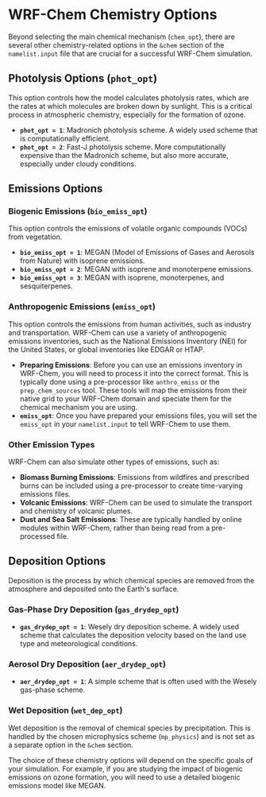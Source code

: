 # WRF-Chem Chemistry Options

Beyond selecting the main chemical mechanism (`chem_opt`), there are several other chemistry-related options in the `&chem` section of the `namelist.input` file that are crucial for a successful WRF-Chem simulation.

## Photolysis Options (`phot_opt`)

This option controls how the model calculates photolysis rates, which are the rates at which molecules are broken down by sunlight. This is a critical process in atmospheric chemistry, especially for the formation of ozone.

-   **`phot_opt = 1`**: Madronich photolysis scheme. A widely used scheme that is computationally efficient.
-   **`phot_opt = 2`**: Fast-J photolysis scheme. More computationally expensive than the Madronich scheme, but also more accurate, especially under cloudy conditions.

## Emissions Options

### Biogenic Emissions (`bio_emiss_opt`)

This option controls the emissions of volatile organic compounds (VOCs) from vegetation.

-   **`bio_emiss_opt = 1`**: MEGAN (Model of Emissions of Gases and Aerosols from Nature) with isoprene emissions.
-   **`bio_emiss_opt = 2`**: MEGAN with isoprene and monoterpene emissions.
-   **`bio_emiss_opt = 3`**: MEGAN with isoprene, monoterpenes, and sesquiterpenes.

### Anthropogenic Emissions (`emiss_opt`)

This option controls the emissions from human activities, such as industry and transportation. WRF-Chem can use a variety of anthropogenic emissions inventories, such as the National Emissions Inventory (NEI) for the United States, or global inventories like EDGAR or HTAP.

-   **Preparing Emissions**: Before you can use an emissions inventory in WRF-Chem, you will need to process it into the correct format. This is typically done using a pre-processor like `anthro_emiss` or the `prep_chem_sources` tool. These tools will map the emissions from their native grid to your WRF-Chem domain and speciate them for the chemical mechanism you are using.
-   **`emiss_opt`**: Once you have prepared your emissions files, you will set the `emiss_opt` in your `namelist.input` to tell WRF-Chem to use them.

### Other Emission Types

WRF-Chem can also simulate other types of emissions, such as:

-   **Biomass Burning Emissions**: Emissions from wildfires and prescribed burns can be included using a pre-processor to create time-varying emissions files.
-   **Volcanic Emissions**: WRF-Chem can be used to simulate the transport and chemistry of volcanic plumes.
-   **Dust and Sea Salt Emissions**: These are typically handled by online modules within WRF-Chem, rather than being read from a pre-processed file.

## Deposition Options

Deposition is the process by which chemical species are removed from the atmosphere and deposited onto the Earth's surface.

### Gas-Phase Dry Deposition (`gas_drydep_opt`)

-   **`gas_drydep_opt = 1`**: Wesely dry deposition scheme. A widely used scheme that calculates the deposition velocity based on the land use type and meteorological conditions.

### Aerosol Dry Deposition (`aer_drydep_opt`)

-   **`aer_drydep_opt = 1`**: A simple scheme that is often used with the Wesely gas-phase scheme.

### Wet Deposition (`wet_dep_opt`)

Wet deposition is the removal of chemical species by precipitation. This is handled by the chosen microphysics scheme (`mp_physics`) and is not set as a separate option in the `&chem` section.

The choice of these chemistry options will depend on the specific goals of your simulation. For example, if you are studying the impact of biogenic emissions on ozone formation, you will need to use a detailed biogenic emissions model like MEGAN.
